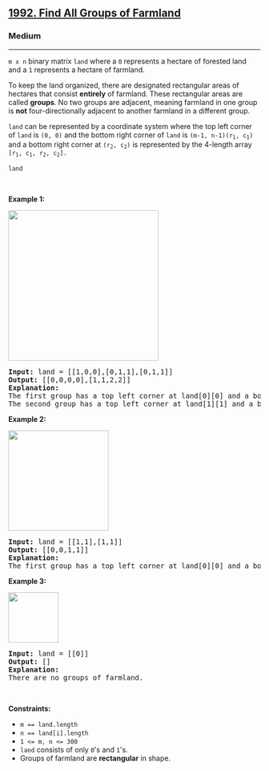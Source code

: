 <h2><a href="https://leetcode.com/problems/find-all-groups-of-farmland/">1992. Find All Groups of Farmland</a></h2><h3>Medium</h3><hr><div><p> <code>m x n</code><font papago-translate="cached" papago-id="16"> binary matrix </font><code>land</code><font papago-translate="cached" papago-id="17"> where a </font><code>0</code><font papago-translate="cached" papago-id="18"> represents a hectare of forested land and a </font><code>1</code><font papago-translate="cached" papago-id="19"> represents a hectare of farmland.</font></p>

<p papago-id="20" papago-translate="cached">To keep the land organized, there are designated rectangular areas of hectares that consist <strong papago-id="20-1">entirely</strong> of farmland. These rectangular areas are called <strong papago-id="20-3">groups</strong>. No two groups are adjacent, meaning farmland in one group is <strong papago-id="20-5">not</strong> four-directionally adjacent to another farmland in a different group.</p>

<p><code>land</code><font papago-translate="cached" papago-id="21"> can be represented by a coordinate system where the top left corner of </font><code>land</code><font papago-translate="cached" papago-id="22"> is </font><code>(0, 0)</code><font papago-translate="cached" papago-id="23"> and the bottom right corner of </font><code>land</code><font papago-translate="cached" papago-id="24"> is </font><code>(m-1, n-1)</code><code>(r<sub>1</sub>, c<sub>1</sub>)</code><font papago-translate="cached" papago-id="26"> and a bottom right corner at </font><code>(r<sub>2</sub>, c<sub>2</sub>)</code><font papago-translate="cached" papago-id="27"> is represented by the 4-length array </font><code>[r<sub>1</sub>, c<sub>1</sub>, r<sub>2</sub>, c<sub>2</sub>].</code></p>

<p><code>land</code></p>

<p>&nbsp;</p>
<p><strong papago-id="30" papago-translate="translated">Example 1:</strong></p>
<img alt="" src="https://assets.leetcode.com/uploads/2021/07/27/screenshot-2021-07-27-at-12-23-15-copy-of-diagram-drawio-diagrams-net.png" style="width: 300px; height: 300px;">
<pre papago-id="0" papago-translate="cached"><strong papago-id="0-0">Input:</strong> land = [[1,0,0],[0,1,1],[0,1,1]]
<strong papago-id="0-2">Output:</strong> [[0,0,0,0],[1,1,2,2]]
<strong papago-id="0-4">Explanation:</strong>
The first group has a top left corner at land[0][0] and a bottom right corner at land[0][0].
The second group has a top left corner at land[1][1] and a bottom right corner at land[2][2].
</pre>

<p><strong papago-id="0" papago-translate="translated">Example 2:</strong></p>
<img alt="" src="https://assets.leetcode.com/uploads/2021/07/27/screenshot-2021-07-27-at-12-30-26-copy-of-diagram-drawio-diagrams-net.png" style="width: 200px; height: 200px;">
<pre papago-id="0" papago-translate="cached"><strong papago-id="0-0">Input:</strong> land = [[1,1],[1,1]]
<strong papago-id="0-2">Output:</strong> [[0,0,1,1]]
<strong papago-id="0-4">Explanation:</strong>
The first group has a top left corner at land[0][0] and a bottom right corner at land[1][1].
</pre>

<p><strong papago-id="0" papago-translate="translated">Example 3:</strong></p>
<img alt="" src="https://assets.leetcode.com/uploads/2021/07/27/screenshot-2021-07-27-at-12-32-24-copy-of-diagram-drawio-diagrams-net.png" style="width: 100px; height: 100px;">
<pre papago-id="0" papago-translate="cached"><strong papago-id="0-0">Input:</strong> land = [[0]]
<strong papago-id="0-2">Output:</strong> []
<strong papago-id="0-4">Explanation:</strong>
There are no groups of farmland.
</pre>

<p>&nbsp;</p>
<p><strong papago-id="1" papago-translate="translated">Constraints:</strong></p>

<ul>
	<li><code>m == land.length</code></li>
	<li><code>n == land[i].length</code></li>
	<li><code>1 &lt;= m, n &lt;= 300</code></li>
	<li><code>land</code><font papago-translate="translated" papago-id="14"> consists of only </font><code>0</code><font papago-translate="translated" papago-id="15">'s and </font><code>1</code><font papago-translate="translated" papago-id="16">'s.</font></li>
	<li papago-id="0" papago-translate="cached">Groups of farmland are <strong papago-id="0-1">rectangular</strong> in shape.</li>
</ul>
</div>